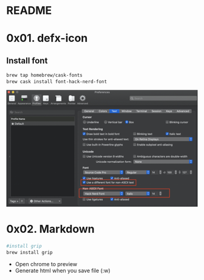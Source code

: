# README

# 0x01. defx-icon
## Install font

```bash
brew tap homebrew/cask-fonts
brew cask install font-hack-nerd-font
```

![install-font.png](images/install-font.png)

# 0x02. Markdown

```bash
#install grip
brew install grip
```

- <c-m> Open chrome to preview
- Generate html when you save file (:w)


